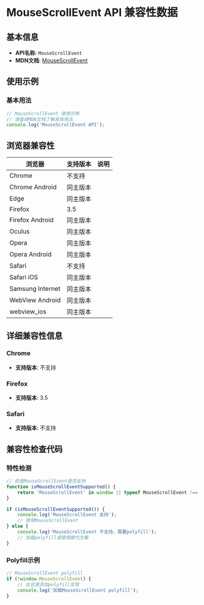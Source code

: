# MouseScrollEvent API 兼容性数据

## 基本信息

- **API名称**: `MouseScrollEvent`
- **MDN文档**: [MouseScrollEvent](https://developer.mozilla.org/docs/Web/API/MouseScrollEvent)

## 使用示例

### 基本用法

```javascript
// MouseScrollEvent 使用示例
// 请查阅MDN文档了解具体用法
console.log('MouseScrollEvent API');
```

## 浏览器兼容性

| 浏览器 | 支持版本 | 说明 |
|--------|----------|------|
| Chrome | 不支持 |  |
| Chrome Android | 同主版本 |  |
| Edge | 同主版本 |  |
| Firefox | 3.5 |  |
| Firefox Android | 同主版本 |  |
| Oculus | 同主版本 |  |
| Opera | 同主版本 |  |
| Opera Android | 同主版本 |  |
| Safari | 不支持 |  |
| Safari iOS | 同主版本 |  |
| Samsung Internet | 同主版本 |  |
| WebView Android | 同主版本 |  |
| webview_ios | 同主版本 |  |

## 详细兼容性信息

### Chrome

- **支持版本**: 不支持

### Firefox

- **支持版本**: 3.5

### Safari

- **支持版本**: 不支持

## 兼容性检查代码

### 特性检测

```javascript
// 检查MouseScrollEvent是否支持
function isMouseScrollEventSupported() {
    return 'MouseScrollEvent' in window || typeof MouseScrollEvent !== 'undefined';
}

if (isMouseScrollEventSupported()) {
    console.log('MouseScrollEvent 支持');
    // 使用MouseScrollEvent
} else {
    console.log('MouseScrollEvent 不支持，需要polyfill');
    // 加载polyfill或使用替代方案
}
```

### Polyfill示例

```javascript
// MouseScrollEvent polyfill
if (!window.MouseScrollEvent) {
    // 在这里添加polyfill实现
    console.log('加载MouseScrollEvent polyfill');
}
```

